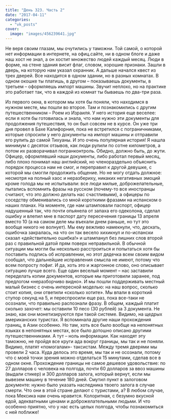 ```yaml
---
title: "День 323. Часть 2"
date: "2017-04-11"
categories: 
  - "vk_posts"
cover:
  image: "images/456239641.jpg"
---
```


Не веря своим глазам, мы очутились у таможни. Той самой, о которой нет информации в интернете, на офиц.сайте, ни в одном блоге и даже наш хост не знал, а он хостит множество людей каждый месяц. Люди в форме, на стене здания висит флаг, словом, хорошие признаки. Зашли в дверь, на которую нам указал охранник. А дальше начался квест из трех дверей. Все находится в одном здании, но в разных комнатах. В одном окошке ты платишь, в другом – показываешь документы, в третьем – оформляешь импорт машины. Звучит неплохо, но на практике это работает так, что в каждой из комнат ты бываешь по два-три раза.

<!--more-->

Из первого окна, в котором мы хотя бы поняли, что находимся в нужном месте, мы пошли во второе. Там и познакомились с другим путешественником – Роем из Израиля. У него история еще веселее: если я хотя бы готовилась и знала, что нам нужно эти документы для продолжения путешествия, то он был совсем не в курсе. Он уже три дня провел в Бахе Калифорния, пока не встретился с пограничниками, которые спросили у него документы на импорт машины и отправили его рулить до самой Тихуаны. И это очень популярная история! Я нашла минимум с десяток отзывов, как люди рулили по сотне километров, а потом их разворачивал погранконтроль. Обидно, должно быть, до жути. Офицер, оформлявший наши документы, либо работал первый месяц, либо плохо понимал наш английский, но членораздельно объяснить порядок процесса нам не смог, и переправил к другой девушке, с которой мы смогли продолжить общение. Но не могу отдать должное: несмотря на полный хаос и неразбериху, никаких негативных эмоций кроме голода мы не испытывали: все люди милые, доброжелательные, пытались вспомнить фразы на русском (почему-то все иностранцы считают, что это должно делать нас счастливыми), а офицеры по соседству обменивались со мной короткими фразами на испанском о наших планах. На моменте, где нам штамповали паспорт, офицер надушенный так, что почти опьянела от запаха его одеколона, сделал ошибку и влепил мне в паспорт дату пересечения границы 13 апреля вместо 10 (а на самом деле мы въехали днем раньше, но тут это вообще никого не волнует). Мы ему вежливо намекнули, что, дескать, ошибочка закралась, на что он так весело хихикнул и по-испански сказал «действительно ошибка!» и штампанул без лишних слов второй раз с правильной датой прям поверх неправильной. В обычной ситуации мы могли бы несколько расстроиться и попытаться хотя бы поставить подпись об исправлении, но этот дядечка всем своим видом сообщал, что дальнейшие исправления смысла не имеют, потому что всем попросту пофиг. И да, хоть это и жаргонное слово, оно описывает ситуацию лучше всего. Еще один веселый момент – нас заставили переделать копии документов, которые мы приготовили заранее, под предлогом «неразборчиво видно». И мы пошли поддерживать местный малый бизнес с очень интересной моделью: на наш вопрос, сколько стоит копия, они ответили «сколько хотите». Мы впали в короткий ступор секунд на 5, и переспросили еще раз, пока все-таки не осознали, что правильно распознали фразу. В общем, каждый платит сколько захочет: мы оставили 10 песо (30 рублей) за 3 документа. Не знаю, как они монетизируются при такой системе. Видимо, на щедрых американских туристах. Я вспоминала другие наши прохождения границ, в Азии особенно. Но там, хоть все было вообще на непонятных языках в непонятных местах, все было дотошно описано другими путешественниками. А тут – ноль информации. Как находят эту таможню, не пройдя все круги ада вокруг границы, мы так и не поняли. Видимо, платят «помогалам»- таксистам. Между тремя дверями мы провели 2 часа. Куда делось это время, мы так и не осознали, потому что с моей точки зрения можно отделаться 15 минутами, сделав все в одном окне. Прохождение границы не самое дешевое удовольствие: по 27 долларов с человека на полгода, почти 60 долларов за ввоз машины (выдали стикер) и 300 долларов залога, который вернут, если мы вывезем машину в течение 180 дней. Смутил пункт в залоговом документе: нужно было указать наследника твоего залога в случае смерти. Что они в этой стране делают с туристами, а? В любом случае, пока Мексика нам очень нравится. Колоритная, с безумно вкусной едой, адекватными ценами и доброжелательными людьми. И что особенно приятно, что у нас есть целых полгода, чтобы познакомиться с ней поближе!
